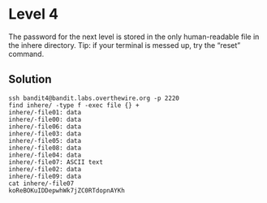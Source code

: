 # Level 4

The password for the next level is stored in the only human-readable file in the inhere directory. Tip: if your terminal is messed up, try the “reset” command.

## Solution

```console
ssh bandit4@bandit.labs.overthewire.org -p 2220
find inhere/ -type f -exec file {} +
inhere/-file01: data
inhere/-file00: data
inhere/-file06: data
inhere/-file03: data
inhere/-file05: data
inhere/-file08: data
inhere/-file04: data
inhere/-file07: ASCII text
inhere/-file02: data
inhere/-file09: data
cat inhere/-file07
koReBOKuIDDepwhWk7jZC0RTdopnAYKh
```
